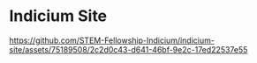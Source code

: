 # Indicium Site

https://github.com/STEM-Fellowship-Indicium/indicium-site/assets/75189508/2c2d0c43-d641-46bf-9e2c-17ed22537e55

